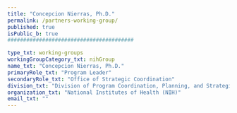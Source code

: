 ```yaml
---
title: "Concepcion Nierras, Ph.D."
permalink: /partners-working-group/
published: true
isPublic_b: true
########################################

type_txt: working-groups
workingGroupCategory_txt: nihGroup
name_txt: "Concepcion Nierras, Ph.D."
primaryRole_txt: "Program Leader"
secondaryRole_txt: "Office of Strategic Coordination"
division_txt: "Division of Program Coordination, Planning, and Strategic Initiatives.<br>Office of the Director."
organization_txt: "National Institutes of Health (NIH)"
email_txt: ""
---
```

